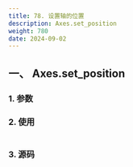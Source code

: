 ```yaml
---
title: 78. 设置轴的位置
description: Axes.set_position
weight: 780
date: 2024-09-02
---
```

<style>
th, td {
  border: 1px solid rgb(190, 190, 190);
}
</style>


## 一、 Axes.set_position


### 1. 参数




### 2. 使用



```python


```


### 3. 源码
```python

```




